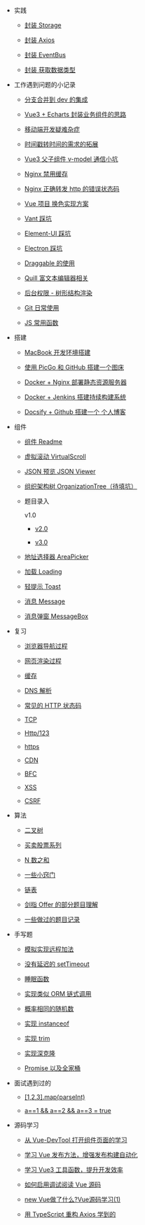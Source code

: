- 实践

  - [封装 Storage](practices/encapsulating-storage.md)

  - [封装 Axios](practices/encapsulating-axios.md)

  - [封装 EventBus](practices/encapsulating-event-bus.md)

  - [封装 获取数据类型](practices/encapsulating-get-data-type.md)

- 工作遇到问题的小记录

  - [分支合并到 dev 的集成](work/auto-merge-to-dev.md)

  - [Vue3 + Echarts 封装业务组件的思路](work/echarts-component.md)

  - [移动端开发疑难杂症](work/mobile.md)

  - [时间戳转时间的需求的拓展](work/milliseconds-to-format-date.md)

  - [Vue3 父子组件 v-model 通信小坑](work/vue3-setup-props.md)

  - [Nginx 禁用缓存](work/fixing-compulsory-refresh.md)

  - [Nginx 正确转发 http 的错误状态码](work/nginx-correct-http-status.md)

  - [Vue 项目 换色实现方案](work/change-theme.md)

  - [Vant 踩坑](work/vant-bugs.md)

  - [Element-UI 踩坑](work/vue-element-ui.md)

  - [Electron 踩坑](work/electron.md)

  - [Draggable 的使用](work/draggable.md)

  - [Quill 富文本编辑器相关](work/quill.md)

  - [后台权限 - 树形结构渲染](work/auth-group.md)

  - [Git 日常使用](work/git.md)

  - [JS 常用函数](work/js-common-utils.md)

- 搭建

  - [MacBook 开发环境搭建](build/macbook-env.md)

  - [使用 PicGo 和 GitHub 搭建一个图床](build/picgo-github-image-hosting.md)

  - [Docker + Nginx 部署静态资源服务器](build/docker-nginx-static-server.md)

  - [Docker + Jenkins 搭建持续构建系统](build/docker-jenkins-cicd.md)

  - [Docsify + Github 搭建一个 个人博客](build/docsify-github-blog.md)

- 组件

  - [组件 Readme](components/README.md)

  - [虚拟滚动 VirtualScroll](components/VirtualScroll.md)

  - [JSON 预览 JSON Viewer](components/JSONViewer.md)

  - [组织架构树 OrganizationTree（待填坑）](components/organization-tree.md)

  - 题目录入

    v1.0

    - [v2.0](components/QuestionBank/v2.md)

    - [v3.0](components/QuestionBank/v3.md)

  - [地址选择器 AreaPicker](components/AreaPicker.md)

  - [加载 Loading](components/Loading.md)

  - [轻提示 Toast](components/Toast.md)

  - [消息 Message](components/Message.md)

  - [消息弹窗 MessageBox](components/MessageBox.md)

- 复习

  - [浏览器导航过程](review/网页导航过程.md)

  - [网页渲染过程](review/网页渲染过程.md)

  - [缓存](review/网页缓存.md)

  - [DNS 解析](review/dns解析.md)

  - [常见的 HTTP 状态码](review/http状态码.md)

  - [TCP](review/tcp.md)

  - [Http/123](review/http1-3.md)

  - [https](review/https.md)

  - [CDN](review/CDN.md)

  - [BFC](review/BFC.md)

  - [XSS](review/XSS.md)

  - [CSRF](review/CSRF.md)

- 算法

  - [二叉树](algorithm/tree.md)

  - [买卖股票系列](algorithm/sell-stock.md)

  - [N 数之和](algorithm/N数之和.md)

  - [一些小窍门](algorithm/tips.md)

  - [链表](algorithm/link-node.md)

  - [剑指 Offer 的部分题目理解](algorithm/剑指Offer.md)

  - [一些做过的题目记录](algorithm/leetcode.md)

- 手写题

  - [模拟实现远程加法](hand-write/remote-add.md)

  - [没有延迟的 setTimeout](hand-write/zero-timeout-fn.md)

  - [睡眠函数](hand-write/sleep.md)

  - [实现类似 ORM 链式调用](hand-write/find-chain.md)

  - [概率相同的随机数](hand-write/概率相同的随机数.md)

  - [实现 instanceof](hand-write/instanceof.md)

  - [实现 trim](hand-write/trim.md)

  - [实现深克隆](hand-write/deep-clone.md)

  - [Promise 以及全家桶](hand-write/Promise.md)

- 面试遇到过的

  - [[1,2,3].map(parseInt)](<interview/[1,2,3].map(parseInt).md>)

  - [a==1 && a==2 && a==3 = true](interview/a==1&&a==2&&a==3=true.md)

- 源码学习

  - [从 Vue-DevTool 打开组件页面的学习](source-code/vue-cli-open-in-editor.md)

  - [学习 Vue 发布方法，增强发布构建自动化](source-code/vue-release.md)

  - [学习 Vue3 工具函数，提升开发效率](source-code/vue3-tool-fns.md)

  - [如何启用调试阅读 Vue 源码](source-code/how-to-debug-vue.md)

  - [new Vue做了什么?Vue源码学习(1)](source-code/what-does-new-Vue-do.md)

  - [用 TypeScript 重构 Axios 学到的](source-code/typescript-axios.md)
